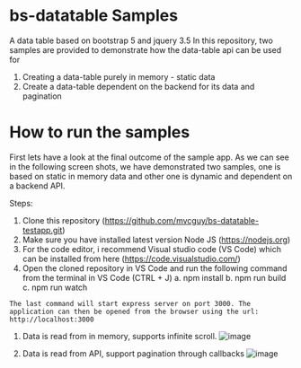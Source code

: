 # bs-datatable Samples
A data table based on bootstrap 5 and jquery 3.5
In this repository, two samples are provided to demonstrate how the data-table api can be used for
1. Creating a data-table purely in memory - static data
2. Create a data-table dependent on the backend for its data and pagination

# How to run the samples
First lets have a look at the final outcome of the sample app. As we can see in the following screen shots, we have demonstrated two samples, one is based on static in memory data and other one is dynamic and dependent on a backend API.

Steps:
  1. Clone this repository (https://github.com/mvcguy/bs-datatable-testapp.git)
  2. Make sure you have installed latest version Node JS (https://nodejs.org)
  3. For the code editor, i recommend Visual studio code (VS Code) which can be installed from here (https://code.visualstudio.com/)
  4. Open the cloned repository in VS Code and run the following command from the terminal in VS Code (CTRL + J)
    a. npm install
    b. npm run build
    c. npm run watch
    
    The last command will start express server on port 3000. The application can then be opened from the browser using the url:
    http://localhost:3000

1. Data is read from in memory, supports infinite scroll. 
![image](https://user-images.githubusercontent.com/12786083/154861361-5c4efec0-63eb-4c11-8ef5-3c33e6f619ac.png)

2. Data is read from API, support pagination through callbacks
![image](https://user-images.githubusercontent.com/12786083/154861434-bf06c90f-62c9-4909-8a53-7f8826ad23a3.png)

